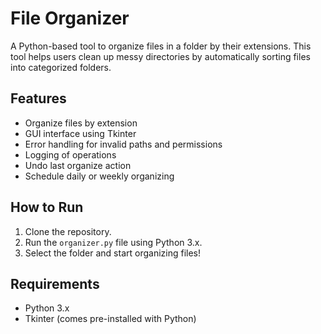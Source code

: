 # File Organizer

A Python-based tool to organize files in a folder by their extensions. This tool helps users clean up messy directories by automatically sorting files into categorized folders.

## Features
- Organize files by extension
- GUI interface using Tkinter
- Error handling for invalid paths and permissions
- Logging of operations
- Undo last organize action
- Schedule daily or weekly organizing

## How to Run
1. Clone the repository.
2. Run the `organizer.py` file using Python 3.x.
3. Select the folder and start organizing files!

## Requirements
- Python 3.x
- Tkinter (comes pre-installed with Python)
